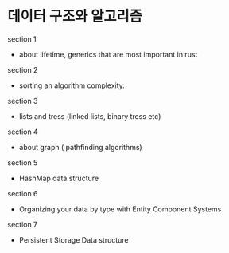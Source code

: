 # 데이터 구조와 알고리즘

section 1
* about lifetime, generics that are most important in rust


section 2
* sorting an algorithm complexity.

section 3
* lists and tress (linked lists, binary tress etc)

section 4
* about graph ( pathfinding algorithms)

section 5 
* HashMap data structure

section 6
* Organizing your data by type with Entity Component Systems

section 7
* Persistent Storage Data structure

